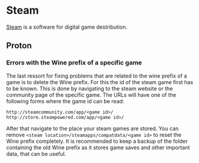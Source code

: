 # Steam

[Steam](https://store.steampowered.com/) is a software for digital game
destribution.

## Proton

### Errors with the Wine prefix of a specific game

The last ressort for fixing problems that are related to the wine prefix of a
game is to delete the Wine prefix.
For this the id of the steam game first has to be known.
This is done by navigating to the steam website or the community page of the
specific game.
The URLs will have one of the following forms where the game id can be read:

```
http://steamcommunity.com/app/<game id>/
http://store.steampowered.com/app/<game id>/
```

After that navigate to the place your steam games are stored.
You can remove `<steam location>/steamapps/compatdata/<game id>` to reset the
Wine prefix completely.
It is recommended to keep a backup of the folder containing the old Wine prefix
as it stores game saves and other important data, that can be useful.
